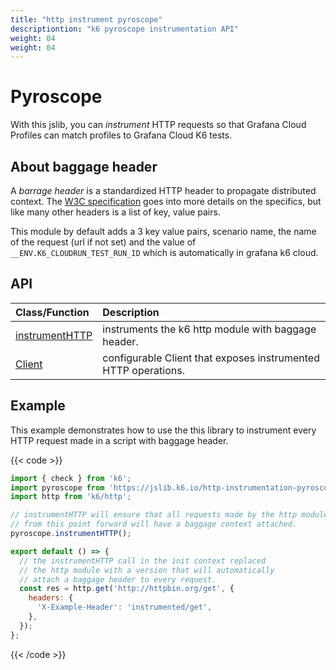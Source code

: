 ```yaml
---
title: "http instrument pyroscope"
descriptiontion: "k6 pyroscope instrumentation API"
weight: 04
weight: 04
---
```


# Pyroscope


With this jslib, you can _instrument_ HTTP requests so that Grafana Cloud Profiles can match profiles to Grafana Cloud K6 tests.

## About baggage header

A _barrage header_ is a standardized HTTP header to propagate distributed context. The [W3C specification](https://www.w3.org/TR/baggage/) goes into more details on the specifics, but like many other headers is a list of key, value  pairs. 

This module by default adds a 3 key value pairs, scenario name, the name of the request (url if not set) and the value of `__ENV.K6_CLOUDRUN_TEST_RUN_ID` which is automatically in grafana k6 cloud.

## API

| Class/Function                                                                                                   | Description                                                                                                               |
| :--------------------------------------------------------------------------------------------------------------- | :------------------------------------------------------------------------------------------------------------------------ |
| [instrumentHTTP](https://grafana.com/docs/k6/<K6_VERSION>/javascript-api/jslib/http-instrumentation-pyroscope/instrumenthttp) | instruments the k6 http module with baggage header.                                                                 |
| [Client](https://grafana.com/docs/k6/<K6_VERSION>/javascript-api/jslib/http-instrumentation-pyroscope/client)                 | configurable Client that exposes instrumented HTTP operations. |

## Example

This example demonstrates how to use the this library to instrument every HTTP request made in a script with baggage header.

{{< code >}}

```javascript
import { check } from 'k6';
import pyroscope from 'https://jslib.k6.io/http-instrumentation-pyroscope/1.0.0/index.js';
import http from 'k6/http';

// instrumentHTTP will ensure that all requests made by the http module
// from this point forward will have a baggage context attached.
pyroscope.instrumentHTTP();

export default () => {
  // the instrumentHTTP call in the init context replaced
  // the http module with a version that will automatically
  // attach a baggage header to every request.
  const res = http.get('http://httpbin.org/get', {
    headers: {
      'X-Example-Header': 'instrumented/get',
    },
  });
};
```

{{< /code >}}
